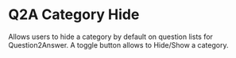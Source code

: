 # Q2A Category Hide

Allows users to hide a category by default on question lists for Question2Answer. A toggle button allows to Hide/Show a category.
